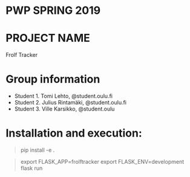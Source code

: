 # PWP SPRING 2019
# PROJECT NAME
Frolf Tracker
# Group information
* Student 1. Tomi Lehto, @student.oulu.fi
* Student 2. Julius Rintamäki, @student.oulu.fi
* Student 3. Ville Karsikko, @student.oulu

# Installation and execution:
> pip install -e .

> export FLASK_APP=frolftracker
> export FLASK_ENV=development
> flask run
